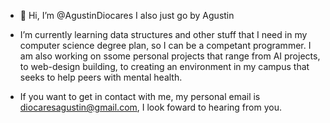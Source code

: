- 👋 Hi, I’m @AgustinDiocares I also just go by Agustin
  
- I’m currently learning data structures and other stuff that I need in my computer science degree
  plan, so I can be a competant programmer. I am also working on ssome personal projects that range from AI projects, to web-design building, 
  to creating an environment in my campus that seeks to help peers with mental health.

- If you want to get in contact with me, my personal email is diocaresagustin@gmail.com, I look foward to hearing from you.

